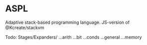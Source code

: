 # ASPL
Adaptive stack-based programming language. JS-version of @Kcreate/stackvm

Todo: Stages/Expanders/
...arith
...bit
...conds
...general
...memory
